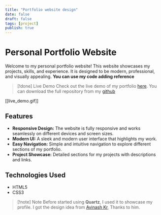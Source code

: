 ```yaml
---
title: "Portfolio website design"
date: false
draft: false
tags: [project]
publish: true
---
```


# Personal Portfolio Website

Welcome to my personal portfolio website! This website showcases my projects, skills, and experience. It is designed to be modern, professional, and visually appealing. **You can use my code adding reference**

>[!done] Live Demo
> Check out the live demo of my portfolio [here](https://sajib3489.github.io/my-portfolio-website/). You can download the full repository from my [github](https://github.com/SAJIB3489/my-portfolio-website.git)

[[live_demo.gif]]

## Features

- **Responsive Design:** The website is fully responsive and works seamlessly on different devices and screen sizes.
- **Modern UI:** A sleek and modern user interface that highlights my work.
- **Easy Navigation:** Simple and intuitive navigation to explore different sections of my portfolio.
- **Project Showcase:** Detailed sections for my projects with descriptions and links.

## Technologies Used

- HTML5
- CSS3


> [!note] Note
> Before started using **Quartz**, I used it to showcase my profile. I got the design idea from [Avinash Kr](https://linktr.ee/iamavinashkr), Thanks to him.